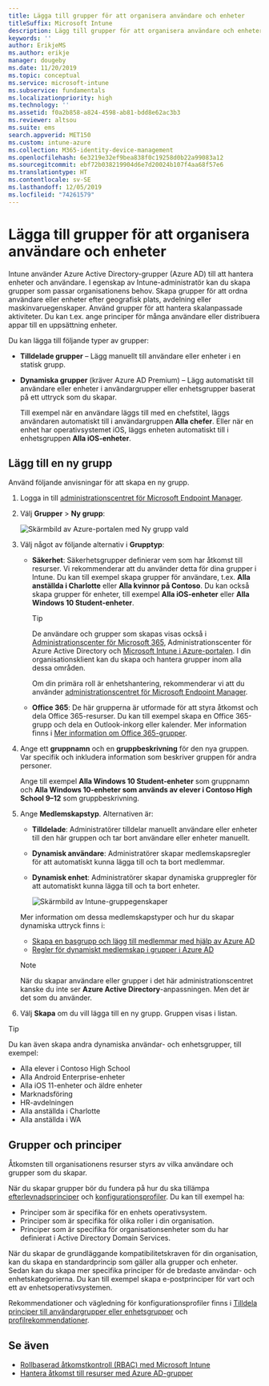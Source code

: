 ```yaml
---
title: Lägga till grupper för att organisera användare och enheter
titleSuffix: Microsoft Intune
description: Lägg till grupper för att organisera användare och enheter efter geografi, avdelning eller maskinvaruegenskaper.
keywords: ''
author: ErikjeMS
ms.author: erikje
manager: dougeby
ms.date: 11/20/2019
ms.topic: conceptual
ms.service: microsoft-intune
ms.subservice: fundamentals
ms.localizationpriority: high
ms.technology: ''
ms.assetid: f0a2b858-a824-4598-ab81-bdd8e62ac3b3
ms.reviewer: altsou
ms.suite: ems
search.appverid: MET150
ms.custom: intune-azure
ms.collection: M365-identity-device-management
ms.openlocfilehash: 6e3219e32ef9bea838f0c19258d0b22a99083a12
ms.sourcegitcommit: ebf72b038219904d6e7d20024b107f4aa68f57e6
ms.translationtype: HT
ms.contentlocale: sv-SE
ms.lasthandoff: 12/05/2019
ms.locfileid: "74261579"
---
```

# <a name="add-groups-to-organize-users-and-devices"></a>Lägga till grupper för att organisera användare och enheter

Intune använder Azure Active Directory-grupper (Azure AD) till att hantera enheter och användare. I egenskap av Intune-administratör kan du skapa grupper som passar organisationens behov. Skapa grupper för att ordna användare eller enheter efter geografisk plats, avdelning eller maskinvaruegenskaper. Använd grupper för att hantera skalanpassade aktiviteter. Du kan t.ex. ange principer för många användare eller distribuera appar till en uppsättning enheter.

Du kan lägga till följande typer av grupper:

- **Tilldelade grupper** – Lägg manuellt till användare eller enheter i en statisk grupp. 
- **Dynamiska grupper** (kräver Azure AD Premium) – Lägg automatiskt till användare eller enheter i användargrupper eller enhetsgrupper baserat på ett uttryck som du skapar.

  Till exempel när en användare läggs till med en chefstitel, läggs användaren automatiskt till i användargruppen **Alla chefer**. Eller när en enhet har operativsystemet iOS, läggs enheten automatiskt till i enhetsgruppen **Alla iOS-enheter**.

## <a name="add-a-new-group"></a>Lägg till en ny grupp

Använd följande anvisningar för att skapa en ny grupp.

1. Logga in till [administrationscentret för Microsoft Endpoint Manager](https://go.microsoft.com/fwlink/?linkid=2109431).
2. Välj **Grupper** > **Ny grupp**:

   ![Skärmbild av Azure-portalen med Ny grupp vald](./media/groups-add/groups-add-new.png)

3. Välj något av följande alternativ i **Grupptyp**:

    - **Säkerhet**: Säkerhetsgrupper definierar vem som har åtkomst till resurser. Vi rekommenderar att du använder detta för dina grupper i Intune. Du kan till exempel skapa grupper för användare, t.ex. **Alla anställda i Charlotte** eller **Alla kvinnor på Contoso**. Du kan också skapa grupper för enheter, till exempel **Alla iOS-enheter** eller **Alla Windows 10 Student-enheter**.

        > [!TIP]
        > De användare och grupper som skapas visas också i [Administrationscenter för Microsoft 365](https://admin.microsoft.com), Administrationscenter för Azure Active Directory och [Microsoft Intune i Azure-portalen](https://go.microsoft.com/fwlink/?linkid=2090973). I din organisationsklient kan du skapa och hantera grupper inom alla dessa områden.
        >
        > Om din primära roll är enhetshantering, rekommenderar vi att du använder [administrationscentret för Microsoft Endpoint Manager](https://go.microsoft.com/fwlink/?linkid=2109431).

    - **Office 365**: De här grupperna är utformade för att styra åtkomst och dela Office 365-resurser. Du kan till exempel skapa en Office 365-grupp och dela en Outlook-inkorg eller kalender. Mer information finns i [Mer information om Office 365-grupper](https://support.office.com/article/learn-about-office-365-groups-b565caa1-5c40-40ef-9915-60fdb2d97fa2).

4. Ange ett **gruppnamn** och en **gruppbeskrivning** för den nya gruppen. Var specifik och inkludera information som beskriver gruppen för andra personer.

    Ange till exempel **Alla Windows 10 Student-enheter** som gruppnamn och **Alla Windows 10-enheter som används av elever i Contoso High School 9–12** som gruppbeskrivning.

5. Ange **Medlemskapstyp**. Alternativen är:

    - **Tilldelade**: Administratörer tilldelar manuellt användare eller enheter till den här gruppen och tar bort användare eller enheter manuellt.
    - **Dynamisk användare**: Administratörer skapar medlemskapsregler för att automatiskt kunna lägga till och ta bort medlemmar.
    - **Dynamisk enhet**: Administratörer skapar dynamiska gruppregler för att automatiskt kunna lägga till och ta bort enheter.

        ![Skärmbild av Intune-gruppegenskaper](./media/groups-add/groups-add-properties.png)

    Mer information om dessa medlemskapstyper och hur du skapar dynamiska uttryck finns i:

    - [Skapa en basgrupp och lägg till medlemmar med hjälp av Azure AD](https://docs.microsoft.com/azure/active-directory/fundamentals/active-directory-groups-create-azure-portal)
    - [Regler för dynamiskt medlemskap i grupper i Azure AD](https://docs.microsoft.com/azure/active-directory/users-groups-roles/groups-dynamic-membership)

    > [!NOTE]
    > När du skapar användare eller grupper i det här administrationscentret kanske du inte ser **Azure Active Directory**-anpassningen. Men det är det som du använder.

6. Välj **Skapa** om du vill lägga till en ny grupp. Gruppen visas i listan.

> [!TIP]
> Du kan även skapa andra dynamiska användar- och enhetsgrupper, till exempel:
>
> - Alla elever i Contoso High School
> - Alla Android Enterprise-enheter
> - Alla iOS 11-enheter och äldre enheter
> - Marknadsföring
> - HR-avdelningen
> - Alla anställda i Charlotte
> - Alla anställda i WA

## <a name="groups-and-policies"></a>Grupper och principer

Åtkomsten till organisationens resurser styrs av vilka användare och grupper som du skapar.

När du skapar grupper bör du fundera på hur du ska tillämpa [efterlevnadsprinciper](../protect/device-compliance-get-started.md) och [konfigurationsprofiler](../configuration/device-profiles.md). Du kan till exempel ha:

- Principer som är specifika för en enhets operativsystem.
- Principer som är specifika för olika roller i din organisation.
- Principer som är specifika för organisationsenheter som du har definierat i Active Directory Domain Services.

När du skapar de grundläggande kompatibilitetskraven för din organisation, kan du skapa en standardprincip som gäller alla grupper och enheter. Sedan kan du skapa mer specifika principer för de bredaste användar- och enhetskategorierna. Du kan till exempel skapa e-postprinciper för vart och ett av enhetsoperativsystemen.

Rekommendationer och vägledning för konfigurationsprofiler finns i [Tilldela principer till användargrupper eller enhetsgrupper](../configuration/device-profile-assign.md#user-groups-vs-device-groups) och [profilrekommendationer](../configuration/device-profile-create.md#recommendations).

## <a name="see-also"></a>Se även

- [Rollbaserad åtkomstkontroll (RBAC) med Microsoft Intune](role-based-access-control.md)
- [Hantera åtkomst till resurser med Azure AD-grupper](https://docs.microsoft.com/azure/active-directory/active-directory-manage-groups)
